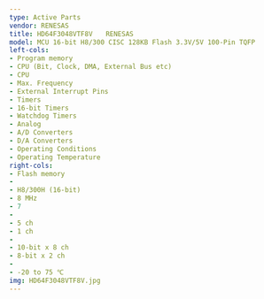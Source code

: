 ```yaml
---
type: Active Parts
vendor: RENESAS
title: HD64F3048VTF8V　　RENESAS
model: MCU 16-bit H8/300 CISC 128KB Flash 3.3V/5V 100-Pin TQFP
left-cols: 
- Program memory
- CPU (Bit, Clock, DMA, External Bus etc)
- CPU
- Max. Frequency
- External Interrupt Pins
- Timers
- 16-bit Timers
- Watchdog Timers
- Analog
- A/D Converters
- D/A Converters
- Operating Conditions
- Operating Temperature
right-cols: 
- Flash memory
- 
- H8/300H (16-bit)
- 8 MHz
- 7
- 
- 5 ch
- 1 ch
- 
- 10-bit x 8 ch
- 8-bit x 2 ch
- 
- -20 to 75 ℃
img: HD64F3048VTF8V.jpg
---
```

